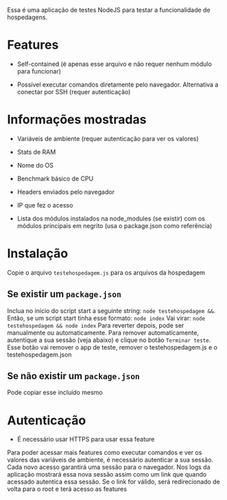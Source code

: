 Essa é uma aplicação de testes NodeJS para testar a funcionalidade de hospedagens.

 # Features

- Self-contained (é apenas esse arquivo e não requer nenhum módulo para funcionar)

- Possível executar comandos diretamente pelo navegador. Alternativa a conectar por SSH (requer autenticação)

 # Informações mostradas

- Variáveis de ambiente (requer autenticação para ver os valores)

- Stats de RAM

- Nome do OS

- Benchmark básico de CPU

- Headers enviados pelo navegador

- IP que fez o acesso

- Lista dos módulos instalados na node_modules (se existir) com os módulos principais em negrito (usa o package.json como referência)

# Instalação

Copie o arquivo `testehospedagem.js` para os arquivos da hospedagem

## Se existir um `package.json`

Inclua no início do script start a seguinte string: `node testehospedagem &&`.
Então, se um script start tinha esse formato:
`node index`
Vai virar:
`node testehospedagem && node index`
Para reverter depois, pode ser manualmente ou automaticamente.
Para remover automaticamente, autentique a sua sessão (veja abaixo) e clique no botão `Terminar teste`. Esse botão vai remover o app de teste, remover o testehospedagem.js e o testehospedagem.json

## Se não existir um `package.json`

Pode copiar esse incluído mesmo

# Autenticação

* É necessário usar HTTPS para usar essa feature

Para poder acessar mais features como executar comandos e ver os valores das variáveis de ambiente, é necessário autenticar a sua sessão.
Cada novo acesso garantirá uma sessão para o navegador. Nos logs da aplicação mostrará essa nova sessão assim como um link que quando acessado autentica essa sessão.
Se o link for válido, será redirecionado de volta para o root e terá acesso as features